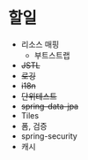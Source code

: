 # 할일

* 리소스 매핑
	* 부트스트랩
* ~~JSTL~~
* ~~로깅~~
* ~~i18n~~
* ~~단위테스트~~
* ~~spring-data-jpa~~
* Tiles
* 폼, 검증
* spring-security
* 캐시
